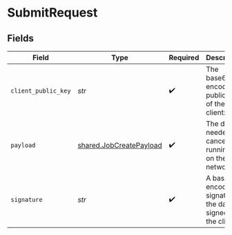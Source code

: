 # SubmitRequest


## Fields

| Field                                                              | Type                                                               | Required                                                           | Description                                                        |
| ------------------------------------------------------------------ | ------------------------------------------------------------------ | ------------------------------------------------------------------ | ------------------------------------------------------------------ |
| `client_public_key`                                                | *str*                                                              | :heavy_check_mark:                                                 | The base64-encoded public key of the client:                       |
| `payload`                                                          | [shared.JobCreatePayload](../../models/shared/jobcreatepayload.md) | :heavy_check_mark:                                                 | The data needed to cancel a running job on the network             |
| `signature`                                                        | *str*                                                              | :heavy_check_mark:                                                 | A base64-encoded signature of the data, signed by the client:      |